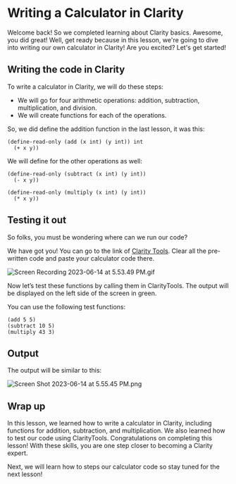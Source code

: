 # Writing a Calculator in Clarity

Welcome back! So we completed learning about Clarity basics. Awesome, you did great! Well, get ready because in this lesson, we're going to dive into writing our own calculator in Clarity! Are you excited? Let's get started!

## Writing the code in Clarity

To write a calculator in Clarity, we will do these steps:

- We will go for four arithmetic operations: addition, subtraction, multiplication, and division.
- We will create functions for each of the operations.

So, we did define the addition function in the last lesson, it was this:

```
(define-read-only (add (x int) (y int)) int
  (+ x y))
```

We will define for the other operations as well:

```
(define-read-only (subtract (x int) (y int))  
  (- x y))

(define-read-only (multiply (x int) (y int))  
  (* x y))
```

## Testing it out

So folks, you must be wondering where can we run our code?

We have got you! You can go to the link of [Clarity Tools](https://clarity.tools/code/hello). Clear all the pre-written code and paste your calculator code there.

![Screen Recording 2023-06-14 at 5.53.49 PM.gif](https://github.com/0xmetaschool/Learning-Projects/raw/main/Create%20a%20Token%20in%20Clarity%20on%20Stacks%20Blockchain/2.%20Unleash%20the%20Power%20of%20Clarity%20Programming%20Language/Writing%20a%20Calculator%20in%20Clarity%200319d46f94fc43dc9f09100b397ff217/Screen_Recording_2023-06-14_at_5.53.49_PM.gif)

Now let’s test these functions by calling them in ClarityTools. The output will be displayed on the left side of the screen in green.

You can use the following test functions: 

```
(add 5 5)
(subtract 10 5)
(multiply 43 3)
```

## Output

The output will be similar to this: 

![Screen Shot 2023-06-14 at 5.55.45 PM.png](https://github.com/0xmetaschool/Learning-Projects/raw/main/Create%20a%20Token%20in%20Clarity%20on%20Stacks%20Blockchain/2.%20Unleash%20the%20Power%20of%20Clarity%20Programming%20Language/Writing%20a%20Calculator%20in%20Clarity%200319d46f94fc43dc9f09100b397ff217/Screen_Shot_2023-06-14_at_5.55.45_PM.png)

## Wrap up

In this lesson, we learned how to write a calculator in Clarity, including functions for addition, subtraction, and multiplication. We also learned how to test our code using ClarityTools. Congratulations on completing this lesson! With these skills, you are one step closer to becoming a Clarity expert. 

Next, we will learn how to steps our calculator code so stay tuned for the next lesson!